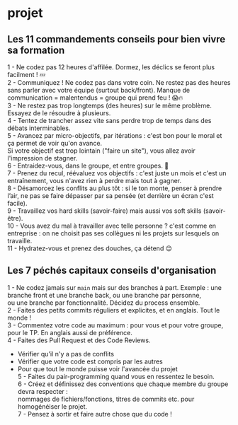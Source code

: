 # projet

## Les 11 commandements conseils pour bien vivre sa formation

1 - Ne codez pas 12 heures d'affilée. Dormez, les déclics se feront plus facilment ! 💤  
2 - Communiquez ! Ne codez pas dans votre coin. Ne restez pas des heures sans parler avec votre équipe (surtout back/front). Manque de communication = malentendus = groupe qui prend feu ! 😱🔥  
3 - Ne restez pas trop longtemps (des heures) sur le même problème. Essayez de le résoudre à plusieurs.  
4 - Tentez de trancher assez vite sans perdre trop de temps dans des débats interminables.  
5 - Avancez par micro-objectifs, par itérations : c'est bon pour le moral et ça permet de voir qu'on avance.    
Si votre objectif est trop lointain ("faire un site"), vous allez avoir l'impression de stagner.  
6 - Entraidez-vous, dans le groupe, et entre groupes. 🤗  
7 - Prenez du recul, réévaluez vos objectifs : c'est juste un mois et c'est un entraînement, vous n'avez rien à perdre mais tout à gagner.  
8 - Désamorcez les conflits au plus tôt : si le ton monte, penser à prendre l’air, ne pas se faire dépasser par sa pensée (et derrière un écran c'est facile).  
9 - Travaillez vos hard skills (savoir-faire) mais aussi vos soft skills (savoir-être).  
10 - Vous avez du mal à travailler avec telle personne ? c'est comme en entreprise : on ne choisit pas ses collègues ni les projets sur lesquels on travaille.  
11 - Hydratez-vous et prenez des douches, ça détend 😌

## Les 7 péchés capitaux conseils d'organisation

1 - Ne codez jamais sur `main` mais sur des branches à part. Exemple : une branche front et une branche back, ou une branche par personne,    
ou une branche par fonctionnalité. Décidez du process ensemble.  
2 - Faites des petits commits réguliers et explicites, et en anglais. Tout le monde !  
3 - Commentez votre code au maximum : pour vous et pour votre groupe, pour le TP. En anglais aussi de préférence.  
4 - Faites des Pull Request et des Code Reviews.  
- Vérifier qu'il n'y a pas de conflits  
- Vérifier que votre code est compris par les autres  
- Pour que tout le monde puisse voir l'avancée du projet  
5 - Faites du pair-programming quand vous en ressentez le besoin.  
6 - Créez et définissez des conventions que chaque membre du groupe devra respecter :    
nommages de fichiers/fonctions, titres de commits etc. pour homogénéiser le projet.   
7 - Pensez à sortir et faire autre chose que du code !  
